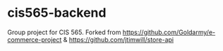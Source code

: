 # cis565-backend
Group project for CIS 565. Forked from https://github.com/Goldarmy/e-commerce-project &amp; https://github.com/jtimwill/store-api
